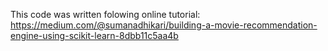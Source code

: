 This code was written folowing online tutorial:
https://medium.com/@sumanadhikari/building-a-movie-recommendation-engine-using-scikit-learn-8dbb11c5aa4b
